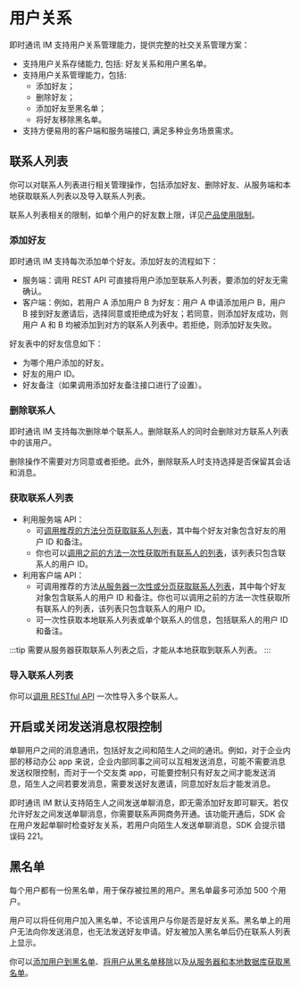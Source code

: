 # 用户关系

即时通讯 IM 支持用户关系管理能力，提供完整的社交关系管理方案：

- 支持用户关系存储能力, 包括: 好友关系和用户黑名单。
- 支持用户关系管理能力，包括:
  - 添加好友；
  - 删除好友； 
  - 添加好友至黑名单；
  - 将好友移除黑名单。
- 支持方便易用的客户端和服务端接口, 满足多种业务场景需求。

## 联系人列表

你可以对联系人列表进行相关管理操作，包括添加好友、删除好友、从服务端和本地获取联系人列表以及导入联系人列表。

联系人列表相关的限制，如单个用户的好友数上限，详见[产品使用限制](limitation.html#用户关系)。

### 添加好友

即时通讯 IM 支持每次添加单个好友。添加好友的流程如下：

- 服务端：调用 REST API 可直接将用户添加至联系人列表，要添加的好友无需确认。
- 客户端：例如，若用户 A 添加用户 B 为好友：用户 A 申请添加用户 B，用户 B 接到好友邀请后，选择同意或拒绝成为好友；若同意，则添加好友成功，则用户 A 和 B 均被添加到对方的联系人列表中。若拒绝，则添加好友失败。

好友表中的好友信息如下：

- 为哪个用户添加的好友。
- 好友的用户 ID。
- 好友备注（如果调用添加好友备注接口进行了设置）。
  
### 删除联系人

即时通讯 IM 支持每次删除单个联系人。删除联系人的同时会删除对方联系人列表中的该用户。

删除操作不需要对方同意或者拒绝。此外，删除联系人时支持选择是否保留其会话和消息。

### 获取联系人列表

- 利用服务端 API：
  - 可[调用推荐的方法分页获取联系人列表](/docs/sdk/server-side/user_relationship.html#分页获取好友列表)，其中每个好友对象包含好友的用户 ID 和备注。
  - 你也可以[调用之前的方法一次性获取所有联系人的列表](/docs/sdk/server-side/user_relationship.html#一次性获取好友列表)，该列表只包含联系人的用户 ID。
- 利用客户端 API：
  - 可调用推荐的方法[从服务器一次性或分页获取联系人列表](/docs/sdk/android/user_relationship.html#从服务端获取好友列表)，其中每个好友对象包含联系人的用户 ID 和备注。你也可以调用之前的方法一次性获取所有联系人的列表，该列表只包含联系人的用户 ID。 
  - 可一次性获取本地联系人列表或单个联系人的信息，包括联系人的用户 ID 和备注。
   
:::tip
需要从服务器获取联系人列表之后，才能从本地获取到联系人列表。
:::

### 导入联系人列表

你可以[调用 RESTful API](/docs/sdk/server-side/user_relationship.html#导入好友列表) 一次性导入多个联系人。

## 开启或关闭发送消息权限控制

单聊用户之间的消息通讯，包括好友之间和陌生人之间的通讯。例如，对于企业内部的移动办公 app 来说，企业内部同事之间可以互相发送消息，可能不需要消息发送权限控制，而对于一个交友类 app，可能要控制只有好友之间才能发送消息，陌生人之间若要发消息，需要发送好友邀请，同意加好友后才能发消息。

即时通讯 IM 默认支持陌生人之间发送单聊消息，即无需添加好友即可聊天。若仅允许好友之间发送单聊消息，你需要联系声网商务开通。该功能开通后，SDK 会在用户发起单聊时检查好友关系，若用户向陌生人发送单聊消息，SDK 会提示错误码 221。

## 黑名单

每个用户都有一份黑名单，用于保存被拉黑的用户。黑名单最多可添加 500 个用户。

用户可以将任何用户加入黑名单，不论该用户与你是否是好友关系。黑名单上的用户无法向你发送消息，也无法发送好友申请。好友被加入黑名单后仍在联系人列表上显示。

你可以[添加用户到黑名单](/docs/sdk/android/user_relationship.html#添加用户到黑名单)、[将用户从黑名单移除](/docs/sdk/android/user_relationship.html#将用户从黑名单移除)以及[从服务器和本地数据库获取黑名单](/docs/sdk/android/user_relationship.html#从服务器获取黑名单列表)。













